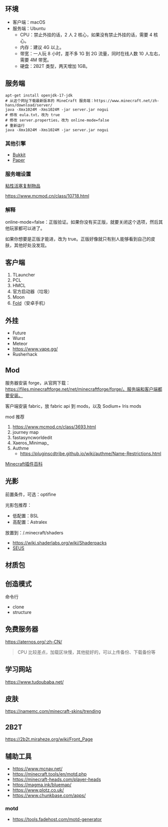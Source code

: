 ## 环境

- 客户端：macOS
- 服务端：Ubuntu
  - CPU：禁止外挂的话，2 人 2 核心，如果没有禁止外挂的话，需要 4 核心。
  - 内存：建议 4G 以上。
  - 带宽：一人玩 8 小时，差不多 1G 到 2G 流量，同时在线人数 10 人左右，需要 4M 带宽。
  - 硬盘：2B2T 类型，两天增加 1GB。

## 服务端

```
apt-get install openjdk-17-jdk
# 从这个网址下载最新版本的 MineCraft 服务端：https://www.minecraft.net/zh-hans/download/server/
java -Xmx1024M -Xms1024M -jar server.jar nogui
# 修改 eula.txt，改为 true
# 修改 server.properties，改为 online-mode=false
# 重新运行
java -Xmx1024M -Xms1024M -jar server.jar nogui
```

### 其他引擎

- [Bukkit](https://dev.bukkit.org/)
- [Paper](https://papermc.io/)

### 服务端设置

[粘性活塞复制物品](https://zhuanlan.zhihu.com/p/179261851)

https://www.mcmod.cn/class/10718.html

### 解释

online-mode=false：正版验证。如果你没有买正版，就要关闭这个选项，然后其他玩家都可以进了。

如果你想要是正版才能进，改为 true。正版好像就只有别人能够看到自己的皮肤，其他好处没发现。

## 客户端

1. TLauncher
2. PCL
3. HMCL
4. 官方启动器（垃圾）
5. Moon
6. [Fold](https://github.com/FCL-Team/FoldCraftLauncher/releases)（安卓手机）

## 外挂

- Future
- Wurst
- Meteor
- https://www.vape.gg/
- Rusherhack

## Mod

服务器安装 forge，从官网下载：https://files.minecraftforge.net/net/minecraftforge/forge/。服务端和客户端都要安装。

客户端安装 fabric，放 fabric api 到 mods，以及 Sodium+ lris mods

mod 推荐

1. https://www.mcmod.cn/class/3693.html
2. journey map
3. fastasyncworldedit
4. Xaeros_Minimap_
5. Authme
   - https://pluginscdtribe.github.io/wiki/authme/Name-Restrictions.html

[Minecraft插件百科](https://mineplugin.org/%E9%A6%96%E9%A1%B5)

## 光影

前置条件，可选：optifine

光影包推荐：

* 低配置：BSL
* 高配置：Astralex

放置到：/.minecraft/shaders

- https://wiki.shaderlabs.org/wiki/Shaderpacks
- [SEUS](https://www.sonicether.com/seus/#downloads)

## 材质包

## 创造模式

命令行

- clone
- structure

## 免费服务器

https://aternos.org/:zh-CN/

> CPU 比较差点，加载区块慢，其他挺好的，可以上传备份、下载备份等

## 学习网站

https://www.tudoubaba.net/

## 皮肤

https://namemc.com/minecraft-skins/trending

## 2B2T

https://2b2t.miraheze.org/wiki/Front_Page


## 辅助工具

- https://www.mcnav.net/
- https://minecraft.tools/en/motd.php
- https://minecraft-heads.com/player-heads
- https://magma.ink/bluemap/
- https://www.plotz.co.uk/
- https://www.chunkbase.com/apps/

### motd

- https://tools.fadehost.com/motd-generator
